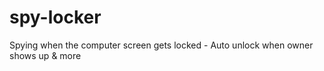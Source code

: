 spy-locker
==========

Spying when the computer screen gets locked - Auto unlock when owner shows up &amp; more
